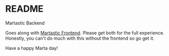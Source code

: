 # README
Martastic Backend

Goes along with [Martastic Frontend](https://github.com/dekadekadeka/martastic-frontend). Please get both for the full experience. Honestly, you can't do much with this without the frontend so go get it.

Have a happy Marta day!


